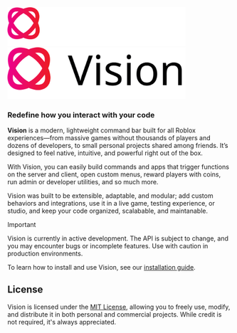 <img width="400" style="height:auto;" src="./github-assets/vision-dark-theme.svg#gh-dark-mode-only" alt="Vision Logo">
<img width="400" style="height:auto;" src="./github-assets/vision-light-theme.svg#gh-light-mode-only" alt="Vision Logo">

### Redefine how you interact with your code

**Vision** is a modern, lightweight command bar built for all  Roblox experiences—from massive games without thousands of players and dozens of developers, to small personal projects shared among friends. It’s designed to feel native, intuitive, and powerful right out of the box.

With Vision, you can easily build commands and apps that trigger functions on the server and client, open custom menus, reward players with coins, run admin or developer utilities, and so much more.

Vision was built to be extensible, adaptable, and modular; add custom behaviors and integrations, use it in a live game, testing experience, or studio, and keep your code organized, scalabable, and maintanable.

>[!IMPORTANT]
> Vision is currently in active development. The API is subject to change, and you may encounter bugs or incomplete features. Use with caution in production environments.

To learn how to install and use Vision, see our [installation guide](www.roblox.com).

## License

Vision is licensed under the [MIT License](https://choosealicense.com/licenses/mit/), allowing you to freely use, modify, and distribute it in both personal and commercial projects. While credit is not required, it's always appreciated.
